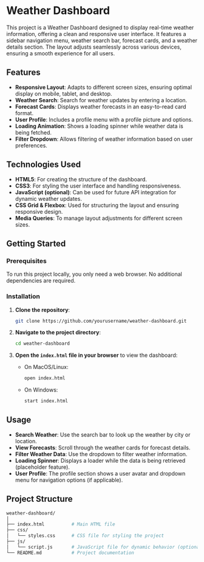 # Weather Dashboard

This project is a Weather Dashboard designed to display real-time weather information, offering a clean and responsive user interface. It features a sidebar navigation menu, weather search bar, forecast cards, and a weather details section. The layout adjusts seamlessly across various devices, ensuring a smooth experience for all users.

## Features

- **Responsive Layout**: Adapts to different screen sizes, ensuring optimal display on mobile, tablet, and desktop.
- **Weather Search**: Search for weather updates by entering a location.
- **Forecast Cards**: Displays weather forecasts in an easy-to-read card format.
- **User Profile**: Includes a profile menu with a profile picture and options.
- **Loading Animation**: Shows a loading spinner while weather data is being fetched.
- **Filter Dropdown**: Allows filtering of weather information based on user preferences.

## Technologies Used

- **HTML5**: For creating the structure of the dashboard.
- **CSS3**: For styling the user interface and handling responsiveness.
- **JavaScript (optional)**: Can be used for future API integration for dynamic weather updates.
- **CSS Grid & Flexbox**: Used for structuring the layout and ensuring responsive design.
- **Media Queries**: To manage layout adjustments for different screen sizes.

## Getting Started

### Prerequisites

To run this project locally, you only need a web browser. No additional dependencies are required.

### Installation

1. **Clone the repository**:
    ```bash
    git clone https://github.com/yourusername/weather-dashboard.git
    ```

2. **Navigate to the project directory**:
    ```bash
    cd weather-dashboard
    ```

3. **Open the `index.html` file in your browser** to view the dashboard:
    - On MacOS/Linux:
      ```bash
      open index.html
      ```
    - On Windows:
      ```bash
      start index.html
      ```

## Usage

- **Search Weather**: Use the search bar to look up the weather by city or location.
- **View Forecasts**: Scroll through the weather cards for forecast details.
- **Filter Weather Data**: Use the dropdown to filter weather information.
- **Loading Spinner**: Displays a loader while the data is being retrieved (placeholder feature).
- **User Profile**: The profile section shows a user avatar and dropdown menu for navigation options (if applicable).

## Project Structure

```bash
weather-dashboard/
│
├── index.html          # Main HTML file
├── css/
│   └── styles.css      # CSS file for styling the project
├── js/
│   └── script.js       # JavaScript file for dynamic behavior (optional)
└── README.md           # Project documentation
